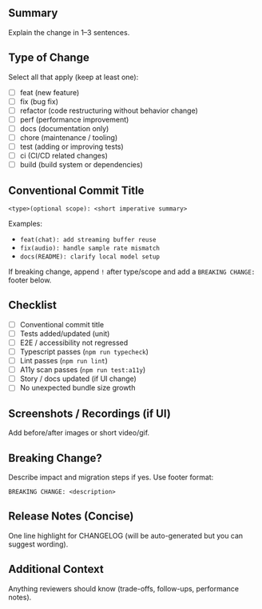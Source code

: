 ## Summary

Explain the change in 1–3 sentences.

## Type of Change

Select all that apply (keep at least one):

- [ ] feat (new feature)
- [ ] fix (bug fix)
- [ ] refactor (code restructuring without behavior change)
- [ ] perf (performance improvement)
- [ ] docs (documentation only)
- [ ] chore (maintenance / tooling)
- [ ] test (adding or improving tests)
- [ ] ci (CI/CD related changes)
- [ ] build (build system or dependencies)

## Conventional Commit Title

`<type>(optional scope): <short imperative summary>`

Examples:

- `feat(chat): add streaming buffer reuse`
- `fix(audio): handle sample rate mismatch`
- `docs(README): clarify local model setup`

If breaking change, append `!` after type/scope and add a `BREAKING CHANGE:` footer below.

## Checklist

- [ ] Conventional commit title
- [ ] Tests added/updated (unit)
- [ ] E2E / accessibility not regressed
- [ ] Typescript passes (`npm run typecheck`)
- [ ] Lint passes (`npm run lint`)
- [ ] A11y scan passes (`npm run test:a11y`)
- [ ] Story / docs updated (if UI change)
- [ ] No unexpected bundle size growth

## Screenshots / Recordings (if UI)

Add before/after images or short video/gif.

## Breaking Change?

Describe impact and migration steps if yes. Use footer format:

```
BREAKING CHANGE: <description>
```

## Release Notes (Concise)

One line highlight for CHANGELOG (will be auto-generated but you can suggest wording).

## Additional Context

Anything reviewers should know (trade-offs, follow-ups, performance notes).
